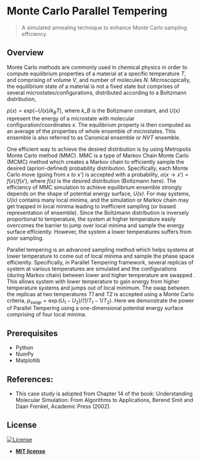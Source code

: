 # Monte Carlo Parallel Tempering
> A simulated annealing technique to enhance Monte Carlo sampling efficiency.

## Overview
Monte Carlo methods are commonly used in chemical physics in order to compute equilibrium properties of a material at a specific temperature *T*, and comprising of volume *V*, and number of molecules *N*. Microscopically, the equilibrium state of a material is not a fixed state but comprises of several microstates/configurations, distributed according to a Boltzmann distribution,

$p(x) = exp(-U(x)/k_BT)$, 
where *k_B* is the Boltzmann constant, and *U(x)* represent the energy of a microstate with molecular configuration/coordinates *x*. The equilibrium property is then computed as an average of the properties of whole ensemble of microstates. This ensemble is also referred to as Canonical ensemble or *NVT* ensemble. 

One efficient way to achieve the desired distribution is by using Metropolis Monte Carlo method (MMC). MMC is a type of Markov Chain Monte Carlo (MCMC) method which creates a Markov chain to efficiently sample the desired (apriori-defined) probability distribution. Specifically, each Monte Carlo move (going from *x to x'*) is accepted with a probability, 
$\alpha(x\rightarrow x') = f(x)/f(x')$, 
where *f(x)* is the desired distribution (Boltzmann here). The efficiency of MMC simulation to achieve equilibrium ensemble strongly depends on the shape of potential energy surface, *U(x)*. For may systems, *U(x)* contains many local minima, and the simulation or Markov chain may get trapped in local minima leading to inefficient sampling (or biased representation of ensemble). Since the Boltzmann distribution is inversely proportional to temperature, the system at higher temperature easily overcomes the barrier to jump over local minima and sample the energy surface efficiently. However, the system a lower temperatures suffers from poor sampling.    

Parallel tempering is an advanced sampling method which helps systems at lower temperature to come out of local minima and sample the phase space efficiently. Specifically, in Parallel Tempering framework, several replicas of system at various temperatures are simulated and the configurations (during Markov chain) between lower and higher temperature are swapped . This allows system with lower temperature to gain energy from higher temperature systems and jumps out of local minimum. The swap between the replicas at two temperatures *T1* and *T2* is accepted using a Monte Carlo criteria, 
$p_{swap} = \exp(U_1-U_2)/(1/T_1 - 1/T_2)$. 
Here we demonstrate the power of Parallel Tempering using a one-dimensional potential energy surface comprising of four local minima. 


## Prerequisites
- Python
- NumPy
- Matplotlib

## References:
- This case study is adopted from Chapter 14 of the book: Understanding Molecular Simulation: From Algorithms to Applications, Berend Smit and Daan Frenkel, Academic Press (2002). 
 
## License
[![License](http://img.shields.io/:license-mit-blue.svg?style=flat-square)](http://badges.mit-license.org)
- **[MIT license](http://opensource.org/licenses/mit-license.php)**